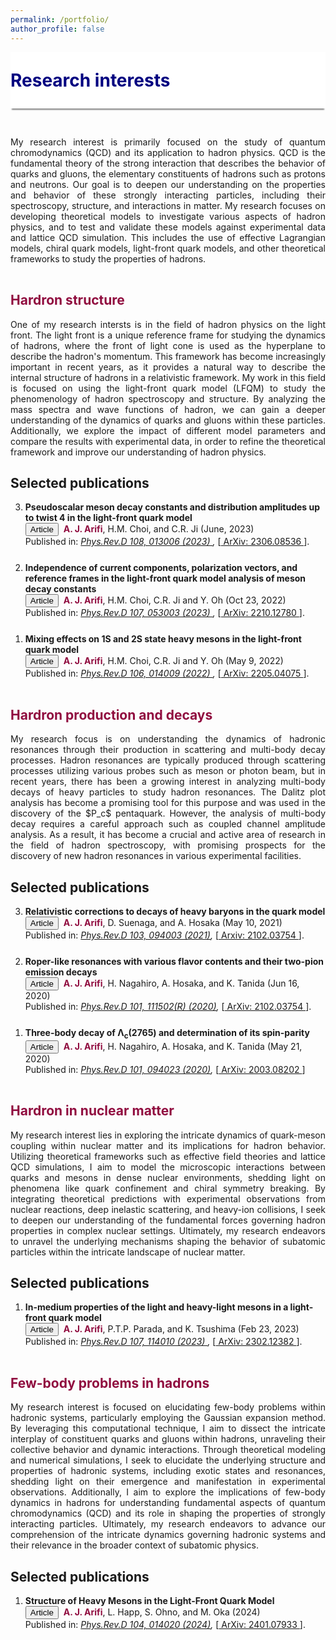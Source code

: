 ```yaml
---
permalink: /portfolio/
author_profile: false
---
```



<div style="display: flex; align-items: center; background-color: white; position: sticky; top: 0px; padding: 10px 0px; box-shadow: 0 4px 2px -2px gray; z-index: 1; height: 70px;"> 
  <h1 style="color:#000080; margin: 0;">Research interests</h1> 
</div>

<p style="margin-bottom:1.2cm;"></p>

<p align="justify"> 
My research interest is primarily focused on the study of quantum chromodynamics (QCD) and its application to hadron physics. 
QCD is the fundamental theory of the strong interaction that describes the behavior of quarks and gluons, 
the elementary constituents of hadrons such as protons and neutrons. 
Our goal is to deepen our understanding on the properties and behavior of these strongly interacting particles, 
including their spectroscopy, structure, and interactions in matter. 
My research focuses on developing theoretical models to investigate various aspects of hadron physics, 
and to test and validate these models against experimental data and lattice QCD simulation. 
This includes the use of effective Lagrangian models, chiral quark models, light-front quark models, 
and other theoretical frameworks to study the properties of hadrons. </p>

<p style="margin-bottom:1.2cm;"></p>

<h2 style="color:#900C3F"> Hardron structure </h2>

<p align="justify"> 
One of my research intersts is in the field of hadron physics on the light front. 
The light front is a unique reference frame for studying the dynamics of hadrons, 
where the front of light cone is used as the hyperplane to describe the hadron's momentum. 
This framework has become increasingly important in recent years, as it provides a natural 
way to describe the internal structure of hadrons in a relativistic framework.
My work in this field is focused on using the light-front quark model (LFQM) to study 
the phenomenology of hadron spectroscopy and structure. By analyzing the mass spectra 
and wave functions of hadron, we can gain a deeper understanding of the 
dynamics of quarks and gluons within these particles. Additionally, we explore the impact 
of different model parameters and compare the results with experimental data, in order to 
refine the theoretical framework and improve our understanding of hadron physics. </p>

<h2> Selected publications </h2>

<ol reversed>
   <li style="margin-bottom: 25px;"><b> Pseudoscalar meson decay constants and distribution amplitudes up to twist 4 in the light-front quark model </b><br>
      <button class="btn--article">Article</button>&nbsp; <b style="color:#900C3F"> A. J. Arifi</b>, H.M. Choi, and C.R. Ji (June, 2023)<br> 
      Published in:  <i> <a href="https://doi.org/10.1103/PhysRevD.108.013006"> Phys.Rev.D 108, 013006 (2023) </a>,</i> [<a href="https://arxiv.org/abs/2306.08536"> ArXiv: 2306.08536 </a>].  </li>
  
   <li style="margin-bottom: 25px;"><b>Independence of current components, polarization vectors, and reference frames in the light-front quark model analysis of meson decay constants</b><br>
      <button class="btn--article">Article</button>&nbsp; <b style="color:#900C3F"> A. J. Arifi</b>, H.M. Choi, C.R. Ji and Y. Oh (Oct 23, 2022)<br> 
      Published in: <i> <a href="https://journals.aps.org/prd/abstract/10.1103/PhysRevD.107.053003"> Phys.Rev.D 107, 053003 (2023) </a>,</i> [<a href="https://arxiv.org/abs/2210.12780"> ArXiv: 2210.12780 </a>]. </li>
  
   <li style="margin-bottom: 25px;"><b>Mixing effects on 1S and 2S state heavy mesons in the light-front quark model</b><br>
      <button class="btn--article">Article</button>&nbsp; <b style="color:#900C3F"> A. J. Arifi</b>, H.M. Choi, C.R. Ji and Y. Oh (May 9, 2022)<br> 
      Published in: <i> <a href="https://journals.aps.org/prd/abstract/10.1103/PhysRevD.106.014009"> Phys.Rev.D 106, 014009 (2022) </a>,</i> [<a href="https://arxiv.org/abs/2205.04075"> ArXiv: 2205.04075 </a>]. </li>

</ol>


<p style="margin-bottom:1.2cm;"></p>
<h2 style="color:#900C3F"> Hardron production and decays </h2>

<p align="justify"> 
My research focus is on understanding the dynamics of hadronic resonances through their production
in scattering and multi-body decay processes. Hadron resonances are typically produced through scattering processes
utilizing various probes such as meson or photon beam, but in recent years, there has been a growing interest
in analyzing multi-body decays of heavy particles to study hadron resonances. 
The Dalitz plot analysis has become a promising tool for this purpose and was used in the discovery of the $P_c$ pentaquark. 
However, the analysis of multi-body decay requires a careful approach such as coupled channel amplitude analysis. 
As a result, it has become a crucial and active area of research in the field of hadron spectroscopy, 
with promising prospects for the discovery of new hadron resonances in various experimental facilities. </p>

<h2> Selected publications </h2>

<ol reversed>
  
   <li style="margin-bottom: 25px;"><b>Relativistic corrections to decays of heavy baryons in the quark model</b><br> 
      <button class="btn--article">Article</button>&nbsp; <b style="color:#900C3F"> A. J. Arifi</b>, D. Suenaga, and A. Hosaka (May 10, 2021)<br> 
      Published in: <i> <a href="https://journals.aps.org/prd/abstract/10.1103/PhysRevD.103.094003"> Phys.Rev.D 103, 094003 (2021)</a>,</i> [<a href="https://arxiv.org/abs/2102.03754"> Arxiv: 2102.03754 </a>]. </li>

  <li style="margin-bottom: 25px;"><b>Roper-like resonances with various flavor contents and their two-pion emission decays</b><br> 
      <button class="btn--article">Article</button>&nbsp; <b style="color:#900C3F"> A. J. Arifi</b>, H. Nagahiro, A. Hosaka, and K. Tanida (Jun 16, 2020)<br> 
      Published in: <i> <a href="https://journals.aps.org/prd/abstract/10.1103/PhysRevD.101.111502"> Phys.Rev.D 101, 111502(R) (2020)</a>,</i> [<a href="https://arxiv.org/abs/2004.07423"> ArXiv: 2102.03754 </a>]. </li> 
  
  <li style="margin-bottom: 25px;"><b>Three-body decay of Λ<sub>c</sub>(2765) and determination of its spin-parity</b><br> 
      <button class="btn--article">Article</button>&nbsp; <b style="color:#900C3F"> A. J. Arifi</b>, H. Nagahiro, A. Hosaka, and K. Tanida (May 21, 2020)<br> 
    Published in: <i> <a href="https://journals.aps.org/prd/abstract/10.1103/PhysRevD.101.094023"> Phys.Rev.D 101, 094023 (2020)</a>,</i> [<a href="https://arxiv.org/abs/2003.08202"> ArXiv: 2003.08202 </a>] </li> 

</ol>


<p style="margin-bottom:1.2cm;"></p>
<h2 style="color:#900C3F"> Hardron in nuclear matter</h2>
<p align="justify"> 
My research interest lies in exploring the intricate dynamics of quark-meson coupling within nuclear matter 
and its implications for hadron behavior. Utilizing theoretical frameworks such as effective field theories 
and lattice QCD simulations, I aim to model the microscopic interactions between quarks and mesons in dense nuclear environments, 
shedding light on phenomena like quark confinement and chiral symmetry breaking. 
By integrating theoretical predictions with experimental observations from nuclear reactions, 
deep inelastic scattering, and heavy-ion collisions, I seek to deepen our understanding of the fundamental 
forces governing hadron properties in complex nuclear settings. Ultimately, my research endeavors to unravel the 
underlying mechanisms shaping the behavior of subatomic particles within the intricate landscape of nuclear matter.</p>

<h2> Selected publications </h2>

<ol reversed>
  
  <li style="margin-bottom: 25px;"> <b> In-medium properties of the light and heavy-light mesons in a light-front quark model </b><br>
      <button class="btn--article">Article</button>&nbsp; <b style="color:#900C3F"> A. J. Arifi</b>, P.T.P. Parada, and K. Tsushima (Feb 23, 2023)<br> 
      Published in:  <i> <a href="https://doi.org/10.1103/PhysRevD.107.114010"> Phys.Rev.D 107, 114010 (2023) </a>,</i> [<a href="https://arxiv.org/abs/2302.12382"> ArXiv: 2302.12382 </a>].  </li>
</ol>

<p style="margin-bottom:1.2cm;"></p>
<h2 style="color:#900C3F"> Few-body problems in hadrons </h2>
<p align="justify"> 
My research interest is focused on elucidating few-body problems within hadronic systems, 
particularly employing the Gaussian expansion method. 
By leveraging this computational technique, I aim to dissect the intricate interplay of constituent quarks and gluons within hadrons, 
unraveling their collective behavior and dynamic interactions. Through theoretical modeling and numerical simulations, 
I seek to elucidate the underlying structure and properties of hadronic systems, including exotic states and resonances, 
shedding light on their emergence and manifestation in experimental observations. Additionally, I aim to explore the implications 
of few-body dynamics in hadrons for understanding fundamental aspects of quantum chromodynamics (QCD) and its role 
in shaping the properties of strongly interacting particles. Ultimately, my research endeavors to advance our comprehension 
of the intricate dynamics governing hadronic systems and their relevance in the broader context of subatomic physics.</p>

<h2> Selected publications </h2>

<ol reversed>
  
  <li style="margin-bottom: 25px;"><b> Structure of Heavy Mesons in the Light-Front Quark Model </b><br>
      <button class="btn--article">Article</button>&nbsp; <b style="color:#900C3F"> A. J. Arifi</b>, L. Happ, S. Ohno, and M. Oka (2024)<br> 
      Published in:  <i> <a href="https://doi.org/10.1103/PhysRevD.110.014020"> Phys.Rev.D 104, 014020 (2024)</a>,</i> [<a href="https://arxiv.org/abs/2401.07933"> ArXiv: 2401.07933 </a>]. 
  </li>
</ol>


<!-- <p style="margin-bottom: 2.5cm;"></p>

<div style="display: block;background-color:white;position: sticky;top: 0px; padding: 10px 0px 10px 0px;box-shadow: 0 4px 2px -2px gray;z-index: 1;"> 
  <h1 style="color:#000080"> Research projects </h1> </div>

<p style="margin-bottom: 1.5cm;"></p>

{% include base_path %}

{% for post in site.portfolio %}
  {% include archive-single.html %}
{% endfor %}
 -->
